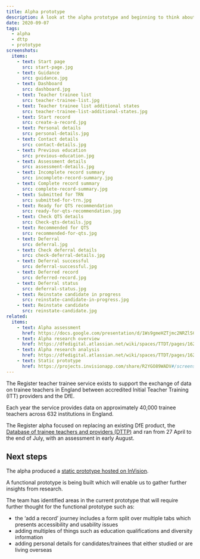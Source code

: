 ```yaml
---
title: Alpha prototype
description: A look at the alpha prototype and beginning to think about the next steps
date: 2020-09-07
tags:
  - alpha
  - dttp
  - prototype
screenshots:
  items:
    - text: Start page
      src: start-page.jpg
    - text: Guidance
      src: guidance.jpg
    - text: Dashboard
      src: dashboard.jpg
    - text: Teacher trainee list
      src: teacher-trainee-list.jpg
    - text: Teacher trainee list additional states
      src: teacher-trainee-list-additional-states.jpg
    - text: Start record
      src: create-a-record.jpg
    - text: Personal details
      src: personal-details.jpg
    - text: Contact details
      src: contact-details.jpg
    - text: Previous education
      src: previous-education.jpg
    - text: Assessment details
      src: assessment-details.jpg
    - text: Incomplete record summary
      src: incomplete-record-summary.jpg
    - text: Complete record summary
      src: complete-record-summary.jpg
    - text: Submitted for TRN
      src: submitted-for-trn.jpg
    - text: Ready for QTS recommendation
      src: ready-for-qts-recommendation.jpg
    - text: Check QTS details
      src: Check-qts-details.jpg
    - text: Recommended for QTS
      src: recommended-for-qts.jpg
    - text: Deferral
      src: deferral.jpg
    - text: Check deferral details
      src: check-deferral-details.jpg
    - text: Deferral successful
      src: deferral-successful.jpg
    - text: Deferred record
      src: deferred-record.jpg
    - text: Deferral status
      src: deferral-status.jpg
    - text: Reinstate candidate in progress
      src: reinstate-candidate-in-progress.jpg
    - text: Reinstate candidate
      src: reinstate-candidate.jpg
related:
  items:
    - text: Alpha assessment
      href: https://docs.google.com/presentation/d/1Ws9gmeHZTjmc2NRZlSCcVEfReEmyi9KB1_BLyyJv-ZE/
    - text: Alpha research overview
      href: https://dfedigital.atlassian.net/wiki/spaces/TTDT/pages/1626931201/
    - text: Alpha research analysis
      href: https://dfedigital.atlassian.net/wiki/spaces/TTDT/pages/1626931201/3.+User+Research+Rounds+Sprint+Work
    - text: Static prototype
      href: https://projects.invisionapp.com/share/R2YGO89WADV#/screens/428900167
---
```


The Register teacher trainee service exists to support the exchange of data on trainee teachers in England between accredited Initial Teacher Training (ITT) providers and the DfE.

Each year the service provides data on approximately 40,000 trainee teachers across 632 institutions in England.

The Register alpha focused on replacing an existing DfE product, the [Database of trainee teachers and providers (DTTP)](https://www.gov.uk/guidance/database-of-trainee-teachers-and-providers-dttp) and ran from 27 April to the end of July, with an assessment in early August.

## Next steps

The alpha produced a [static prototype hosted on InVision](https://projects.invisionapp.com/share/R2YGO89WADV#/screens/428900167).

A functional prototype is being built which will enable us to gather further insights from research.

The team has identified areas in the current prototype that will require further thought for the functional prototype such as:

- the ‘add a record’ journey includes a form split over multiple tabs which presents accessibility and usability issues
- adding multiples of things such as education qualifications and diversity information
- adding personal details for candidates/trainees that either studied or are living overseas

